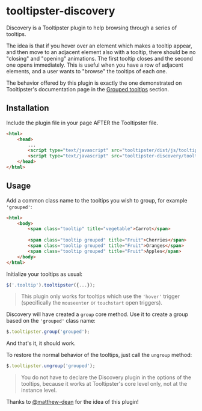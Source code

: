# tooltipster-discovery
Discovery is a Tooltipster plugin to help browsing through a series of tooltips.

The idea is that if you hover over an element which makes a tooltip appear, and then move to an adjacent element also with a tooltip, there should be no "closing" and "opening" animations. The first tooltip closes and the second one opens immediately. This is useful when you have a row of adjacent elements, and a user wants to "browse" the tooltips of each one.

The behavior offered by this plugin is exactly the one demonstrated on Tooltipster's documentation page in the [Grouped tooltips](http://iamceege.github.io/tooltipster/#grouped) section.

Installation
------------

Include the plugin file in your page AFTER the Tooltipster file.

```html
<html>
    <head>
        ...
        <script type="text/javascript" src="tooltipster/dist/js/tooltipster.bundle.min.js"></script>
        <script type="text/javascript" src="tooltipster-discovery/tooltipster-discovery.min.js"></script>
    </head>
</html>
```

Usage
-----

Add a common class name to the tooltips you wish to group, for example `'grouped'`:
```html
<html>
    <body>
        <span class="tooltip" title="vegetable">Carrot</span>
        
        <span class="tooltip grouped" title="Fruit">Cherries</span>
        <span class="tooltip grouped" title="Fruit">Oranges</span>
        <span class="tooltip grouped" title="Fruit">Apples</span>
    </body>
</html>
```

Initialize your tooltips as usual:
```javascript
$('.tooltip').tooltipster({...});
```

> This plugin only works for tooltips which use the `'hover'` trigger (specifically the `mouseenter` or `touchstart` open triggers).

Discovery will have created a `group` core method. Use it to create a group based on the `'grouped'` class name:
```javascript
$.tooltipster.group('grouped');
```

And that's it, it should work.

To restore the normal behavior of the tooltips, just call the `ungroup` method:
```javascript
$.tooltipster.ungroup('grouped');
```

> You do not have to declare the Discovery plugin in the options of the tooltips, because it works at Tooltipster's core level only, not at the instance level.

Thanks to [@matthew-dean](https://github.com/matthew-dean) for the idea of this plugin!
